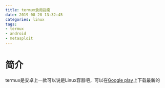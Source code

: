 ```yaml
---
title: termux食用指南
date: 2019-08-28 13:32:45
categories: linux
tags:
- termux
- android
- metasploit
---
```

# 简介
  termux是安卓上一款可以说是Linux容器吧，可以在[Google play](https://google.play.com)上下载最新的